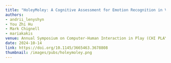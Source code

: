 ```yaml
---
title: "HoleyMoley: A Cognitive Assessment for Emotion Recognition in Virtual Reality"
authors: 
- andrii_lenyshyn
- You Zhi Hu
- Mark Chignell
- mariakakis
venue: Annual Symposium on Computer-Human Interaction in Play (CHI PLAY)
date: 2024-10-14
link: https://doi.org/10.1145/3665463.3678808
thumbnail: /images/pubs/holeymoley.png
---
```

